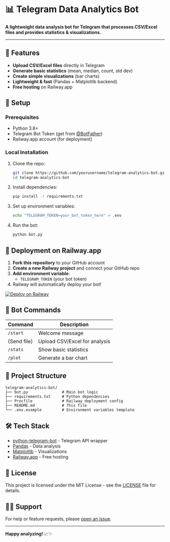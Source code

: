 # 📊 Telegram Data Analytics Bot

**A lightweight data analysis bot for Telegram that processes CSV/Excel files and provides statistics & visualizations.**

---

## 🚀 Features

- **Upload CSV/Excel files** directly in Telegram
- **Generate basic statistics** (mean, median, count, std dev)
- **Create simple visualizations** (bar charts)
- **Lightweight & fast** (Pandas + Matplotlib backend)
- **Free hosting** on Railway.app

## 🔧 Setup

### Prerequisites
- Python 3.8+
- Telegram Bot Token (get from [@BotFather](https://t.me/BotFather))
- Railway.app account (for deployment)

### Local Installation
1. Clone the repo:
   ```bash
   git clone https://github.com/yourusername/telegram-analytics-bot.git
   cd telegram-analytics-bot
   ```

2. Install dependencies:
   ```bash
   pip install -r requirements.txt
   ```

3. Set up environment variables:
   ```bash
   echo "TELEGRAM_TOKEN=your_bot_token_here" > .env
   ```

4. Run the bot:
   ```bash
   python bot.py
   ```

## 🚀 Deployment on Railway.app

1. **Fork this repository** to your GitHub account
2. **Create a new Railway project** and connect your GitHub repo
3. **Add environment variable**:
   - `TELEGRAM_TOKEN` (your bot token)
4. Railway will automatically deploy your bot!

[![Deploy on Railway](https://railway.app/button.svg)](https://railway.app/new)

## 🤖 Bot Commands

| Command | Description |
|---------|-------------|
| `/start` | Welcome message |
| (Send file) | Upload CSV/Excel for analysis |
| `/stats` | Show basic statistics |
| `/plot` | Generate a bar chart |

## 📂 Project Structure

```
telegram-analytics-bot/
├── bot.py               # Main bot logic
├── requirements.txt     # Python dependencies
├── Procfile             # Railway deployment config
├── README.md            # This file
└── .env.example         # Environment variables template
```

## 🛠 Tech Stack

- [python-telegram-bot](https://python-telegram-bot.org/) - Telegram API wrapper
- [Pandas](https://pandas.pydata.org/) - Data analysis
- [Matplotlib](https://matplotlib.org/) - Visualizations
- [Railway.app](https://railway.app/) - Free hosting

## 📜 License

This project is licensed under the MIT License - see the [LICENSE](LICENSE) file for details.

## 🙋‍♂️ Support

For help or feature requests, please [open an issue](https://github.com/wegulohillary/telegram-analytics-bot/issues).

---

**Happy analyzing!** 📈✨